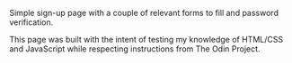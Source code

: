 Simple sign-up page with a couple of relevant forms to fill and password verification.

This page was built with the intent of testing my knowledge of HTML/CSS and JavaScript while respecting instructions from The Odin Project.
